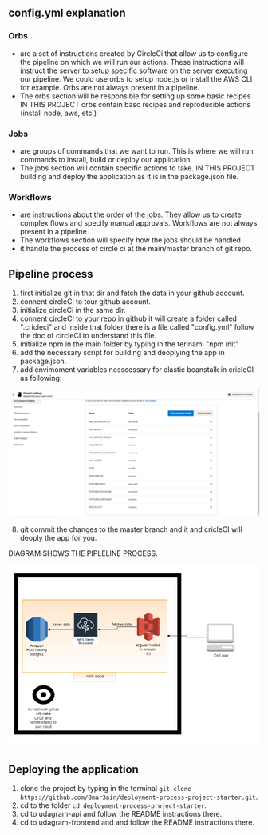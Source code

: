 ## config.yml explanation 
### Orbs 
- are a set of instructions created by CircleCi that allow us to configure the pipeline on which we will run our actions. These instructions will instruct the server to setup specific software on the server executing our pipeline. We could use orbs to setup node.js or install the AWS CLI for example. Orbs are not always present in a pipeline.
- The orbs section will be responsible for setting up some basic recipes
IN THIS PROJECT orbs contain basc recipes and reproducible actions (install node, aws, etc.)
### Jobs 
- are groups of commands that we want to run. This is where we will run commands to install, build or deploy our application.
- The jobs section will contain specific actions to take.
IN THIS PROJECT building and deploy the application as it is in the package.json file.
### Workflows 
- are instructions about the order of the jobs. They allow us to create complex flows and specify manual approvals. Workflows are not always present in a pipeline.
- The workflows section will specify how the jobs should be handled
- it handle the process of circle ci at the main/master branch of git repo.


## Pipeline process
1. first initialize git in that dir and fetch the data in your github account.
2. connent circleCi to tour github account.
3. initialize circleCi in the same dir.
4. connent circleCI to your repo in github it will create a folder called ".cricleci" and inside that folder there is a file called "config.yml" follow the doc of circleCI to understand this file.
5. initialize npm in the main folder by typing in the terinaml "npm init"
6. add the necessary script for building and deoplying the app in package.json.
7. add envimoment variables nesscessary for elastic beanstalk in cricleCI as following:
<img src="/screenshots/cricleCI/secret keys.PNG">

8. git commit the changes to the master branch and it and cricleCI will deoply the app for you.

DIAGRAM SHOWS THE PIPLELINE PROCESS.

<img src="/screenshots/cricleCI/diagram.png">

## Deploying the application

1. clone the project by typing in the terminal `git clone https://github.com/Omar3ain/deployment-process-project-starter.git`.
2. cd to the folder `cd deployment-process-project-starter`.
3. cd to udagram-api and follow the README instractions there.
4. cd to udagram-frontend and and follow the README instractions there.
